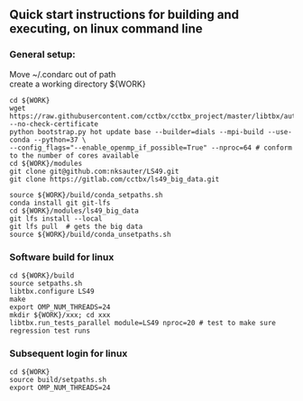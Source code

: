 ## Quick start instructions for building and executing, on linux command line

### General setup:  
Move ~/.condarc out of path  
create a working directory ${WORK}  
```
cd ${WORK}
wget https://raw.githubusercontent.com/cctbx/cctbx_project/master/libtbx/auto_build/bootstrap.py --no-check-certificate
python bootstrap.py hot update base --builder=dials --mpi-build --use-conda --python=37 \
--config_flags="--enable_openmp_if_possible=True" --nproc=64 # conform to the number of cores available
cd ${WORK}/modules
git clone git@github.com:nksauter/LS49.git
git clone https://gitlab.com/cctbx/ls49_big_data.git

source ${WORK}/build/conda_setpaths.sh
conda install git git-lfs
cd ${WORK}/modules/ls49_big_data
git lfs install --local
git lfs pull  # gets the big data
source ${WORK}/build/conda_unsetpaths.sh
``` 

### Software build for linux
```
cd ${WORK}/build
source setpaths.sh
libtbx.configure LS49
make
export OMP_NUM_THREADS=24
mkdir ${WORK}/xxx; cd xxx
libtbx.run_tests_parallel module=LS49 nproc=20 # test to make sure regression test runs
```

### Subsequent login for linux
```
cd ${WORK}
source build/setpaths.sh
export OMP_NUM_THREADS=24
```


